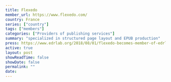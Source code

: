 ```yaml
---
title: Flexedo
member_url: https://www.flexedo.com/
country: France
series: ["country"] 
tags: ["members"]
categories: ["Providers of publishing services"]
summary: "specialized in structured page layout and EPUB production"
press: https://www.edrlab.org/2018/08/01/flexedo-becomes-member-of-edrlab/
active: true
layout: post
showReadTime: false
showDate: false
permalink: ""
date: 
---
```

